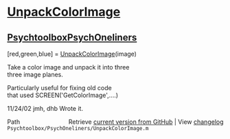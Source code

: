# [UnpackColorImage](UnpackColorImage)
## [Psychtoolbox](Psychtoolbox)[PsychOneliners](PsychOneliners)

[red,green,blue] = [UnpackColorImage](UnpackColorImage)(image)    
  
Take a color image and unpack it into three  
three image planes.  
  
Particularly useful for fixing old code  
that used SCREEN('GetColorImage',....)  
  
11/24/02  jmh, dhb  Wrote it.  




<div class="code_header" style="text-align:right;">
  <span style="float:left;">Path&nbsp;&nbsp;</span> <span class="counter">Retrieve <a href=
  "https://raw.github.com/Psychtoolbox-3/Psychtoolbox-3/beta/Psychtoolbox/PsychOneliners/UnpackColorImage.m">current version from GitHub</a> | View <a href=
  "https://github.com/Psychtoolbox-3/Psychtoolbox-3/commits/beta/Psychtoolbox/PsychOneliners/UnpackColorImage.m">changelog</a></span>
</div>
<div class="code">
  <code>Psychtoolbox/PsychOneliners/UnpackColorImage.m</code>
</div>

